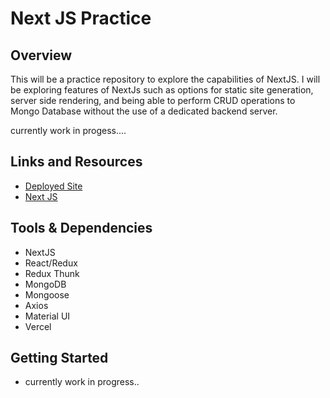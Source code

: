 # Next JS Practice

## Overview

This will be a practice repository to explore the capabilities of NextJS. I will be exploring features of NextJs such as options for static site generation, server side rendering, and being able to perform CRUD operations to Mongo Database without the use of a dedicated backend server.

currently work in progess....

## Links and Resources

- [Deployed Site](https://nextjs-practice-virtual-store.vercel.app/)
- [Next JS](https://nextjs.org/docs/getting-started)

## Tools & Dependencies

- NextJS
- React/Redux
- Redux Thunk
- MongoDB
- Mongoose
- Axios
- Material UI
- Vercel

## Getting Started

- currently work in progress..
